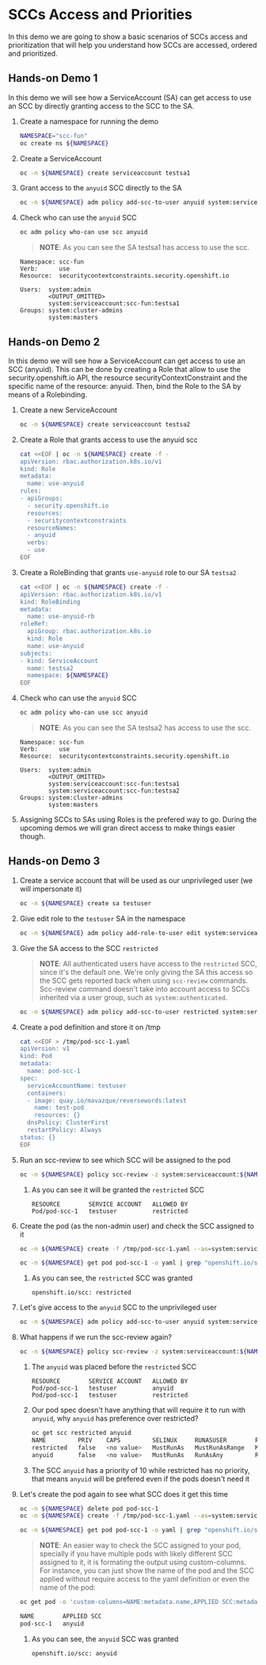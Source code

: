 # **SCCs Access and Priorities**

In this demo we are going to show a basic scenarios of SCCs access and prioritization that will help you understand how SCCs are accessed, ordered and prioritized.


## **Hands-on Demo 1**

In this demo we will see how a ServiceAccount (SA) can get access to use an SCC by directly granting access to the SCC to the SA.

1. Create a namespace for running the demo

    ~~~sh
    NAMESPACE="scc-fun"
    oc create ns ${NAMESPACE}
    ~~~
2. Create a ServiceAccount

    ~~~sh
    oc -n ${NAMESPACE} create serviceaccount testsa1
    ~~~
3. Grant access to the `anyuid` SCC directly to the SA

    ~~~sh
    oc -n ${NAMESPACE} adm policy add-scc-to-user anyuid system:serviceaccount:${NAMESPACE}:testsa1
    ~~~
4. Check who can use the `anyuid` SCC
    ~~~sh
    oc adm policy who-can use scc anyuid
    ~~~

    > **NOTE**: As you can see the SA testsa1 has access to use the scc.
    ~~~
    Namespace: scc-fun
    Verb:      use
    Resource:  securitycontextconstraints.security.openshift.io

    Users:  system:admin
            <OUTPUT_OMITTED>
            system:serviceaccount:scc-fun:testsa1
    Groups: system:cluster-admins
            system:masters
    ~~~

## **Hands-on Demo 2**

In this demo we will see how a ServiceAccount can get access to use an SCC (anyuid). This can be done by creating a Role that allow to use the security.openshift.io API, the resource securityContextConstraint and the specific name of the resource: anyuid. Then, bind the Role to the SA by means of a Rolebinding.

1. Create a new ServiceAccount

    ~~~sh
    oc -n ${NAMESPACE} create serviceaccount testsa2
    ~~~
2. Create a Role that grants access to use the anyuid scc

    ~~~sh
    cat <<EOF | oc -n ${NAMESPACE} create -f -
    apiVersion: rbac.authorization.k8s.io/v1
    kind: Role
    metadata:
      name: use-anyuid
    rules:
    - apiGroups:
      - security.openshift.io
      resources:
      - securitycontextconstraints
      resourceNames:
      - anyuid
      verbs:
      - use
    EOF
    ~~~
3. Create a RoleBinding that grants `use-anyuid` role to our SA `testsa2`

    ~~~sh
    cat <<EOF | oc -n ${NAMESPACE} create -f -
    apiVersion: rbac.authorization.k8s.io/v1
    kind: RoleBinding
    metadata:
      name: use-anyuid-rb
    roleRef:
      apiGroup: rbac.authorization.k8s.io
      kind: Role
      name: use-anyuid
    subjects:
    - kind: ServiceAccount
      name: testsa2
      namespace: ${NAMESPACE}
    EOF
    ~~~
4. Check who can use the `anyuid` SCC
    ~~~sh
    oc adm policy who-can use scc anyuid
    ~~~

    > **NOTE**: As you can see the SA testsa2 has access to use the scc.
    ~~~
    Namespace: scc-fun
    Verb:      use
    Resource:  securitycontextconstraints.security.openshift.io

    Users:  system:admin
            <OUTPUT_OMITTED>
            system:serviceaccount:scc-fun:testsa1
            system:serviceaccount:scc-fun:testsa2
    Groups: system:cluster-admins
            system:masters
    ~~~
5. Assigning SCCs to SAs using Roles is the prefered way to go. During the upcoming demos we will gran direct access to make things easier though.

## **Hands-on Demo 3**

1. Create a service account that will be used as our unprivileged user (we will impersonate it)

    ~~~sh
    oc -n ${NAMESPACE} create sa testuser
    ~~~
2. Give edit role to the `testuser` SA in the namespace

    ~~~sh
    oc -n ${NAMESPACE} adm policy add-role-to-user edit system:serviceaccount:${NAMESPACE}:testuser
    ~~~
3. Give the SA access to the SCC `restricted`
    > **NOTE**: All authenticated users have access to the `restricted` SCC, since it's the default one. We're only giving the SA this access so the SCC gets reported back when using `scc-review` commands. Scc-review command doesn't take into account access to SCCs inherited via a user group, such as `system:authenticated`.
    ~~~sh
    oc -n ${NAMESPACE} adm policy add-scc-to-user restricted system:serviceaccount:${NAMESPACE}:testuser
    ~~~
4. Create a pod definition and store it on /tmp
    ~~~sh
    cat <<EOF > /tmp/pod-scc-1.yaml
    apiVersion: v1
    kind: Pod
    metadata:
      name: pod-scc-1
    spec:
      serviceAccountName: testuser
      containers:
      - image: quay.io/mavazque/reversewords:latest
        name: test-pod
        resources: {}
      dnsPolicy: ClusterFirst
      restartPolicy: Always
    status: {}
    EOF
    ~~~
5. Run an scc-review to see which SCC will be assigned to the pod

    ~~~sh
    oc -n ${NAMESPACE} policy scc-review -z system:serviceaccount:${NAMESPACE}:testuser -f /tmp/pod-scc-1.yaml 
    ~~~
    1. As you can see it will be granted the `restricted` SCC
        
        ~~~
        RESOURCE        SERVICE ACCOUNT   ALLOWED BY   
        Pod/pod-scc-1   testuser          restricted     
        ~~~
6. Create the pod (as the non-admin user) and check the SCC assigned to it

    ~~~sh
    oc -n ${NAMESPACE} create -f /tmp/pod-scc-1.yaml --as=system:serviceaccount:${NAMESPACE}:testuser

    oc -n ${NAMESPACE} get pod pod-scc-1 -o yaml | grep "openshift.io/scc"
    ~~~

    1. As you can see, the `restricted` SCC was granted
    
        ~~~
        openshift.io/scc: restricted
        ~~~
7. Let's give access to the `anyuid` SCC to the unprivileged user

    ~~~sh
    oc -n ${NAMESPACE} adm policy add-scc-to-user anyuid system:serviceaccount:${NAMESPACE}:testuser
    ~~~
8. What happens if we run the scc-review again?

    ~~~sh
    oc -n ${NAMESPACE} policy scc-review -z system:serviceaccount:${NAMESPACE}:testuser -f /tmp/pod-scc-1.yaml 
    ~~~
    1. The `anyuid` was placed before the `restricted` SCC
        
        ~~~
        RESOURCE        SERVICE ACCOUNT   ALLOWED BY   
        Pod/pod-scc-1   testuser          anyuid       
        Pod/pod-scc-1   testuser          restricted   
        ~~~
    2. Our pod spec doesn't have anything that will require it to run with `anyuid`, why `anyuid` has preference over restricted?

        ~~~sh
        oc get scc restricted anyuid
        NAME         PRIV    CAPS         SELINUX     RUNASUSER        FSGROUP     SUPGROUP   PRIORITY     READONLYROOTFS   VOLUMES
        restricted   false   <no value>   MustRunAs   MustRunAsRange   MustRunAs   RunAsAny   <no value>   false            ["configMap","downwardAPI","emptyDir","persistentVolumeClaim","projected","secret"]
        anyuid       false   <no value>   MustRunAs   RunAsAny         RunAsAny    RunAsAny   10           false            ["configMap","downwardAPI","emptyDir","persistentVolumeClaim","projected","secret"]
        ~~~
    3. The SCC `anyuid` has a priority of 10 while restricted has no priority, that means `anyuid` will be prefered even if the pods doesn't need it
    
9. Let's create the pod again to see what SCC does it get this time

    ~~~sh
    oc -n ${NAMESPACE} delete pod pod-scc-1
    oc -n ${NAMESPACE} create -f /tmp/pod-scc-1.yaml --as=system:serviceaccount:${NAMESPACE}:testuser

    oc -n ${NAMESPACE} get pod pod-scc-1 -o yaml | grep "openshift.io/scc"
    ~~~
    
     > **NOTE**: An easier way to check the SCC assigned to your pod, specially if you have multiple pods with likely different SCC assigned to it, it is formating the output using custom-columns. For instance, you can just show the name of the pod and the SCC applied without require access to the yaml definition or even the name of the pod:
    
    ~~~sh
    oc get pod -o 'custom-columns=NAME:metadata.name,APPLIED SCC:metadata.annotations.openshift\.io/scc'

    NAME        APPLIED SCC
    pod-scc-1   anyuid
    ~~~


    1. As you can see, the `anyuid` SCC was granted
    
        ~~~
        openshift.io/scc: anyuid
        ~~~

